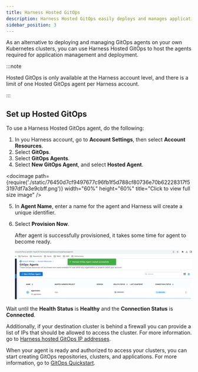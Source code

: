```yaml
---
title: Harness Hosted GitOps
description: Harness Hosted GitOps easily deploys and manages applications on Kubernetes clusters for you. 
sidebar_position: 3
---
```


As an alternative to deploying and managing GitOps agents on your own Kubernetes clusters, you can use Harness Hosted GitOps to host the agents required for application management and deployment.

:::note

Hosted GitOps is only available at the Harness account level, and there is a limit of one Hosted GitOps agent per Harness account.

:::

## Set up Hosted GitOps

To use a Harness Hosted GitOps agent, do the following:

1. In you Harness account, go to **Account Settings**, then select **Account Resources**.
2. Select **GitOps**.   
3. Select **GitOps Agents**.
4. Select **New GitOps Agent**, and select **Hosted Agent**.

  <docimage path={require('./static/76450d7cf9497677c96fb1f5d788cf80736e70b62228317f53197df7a3e9cbff.png')} width="60%" height="60%" title="Click to view full size image" />  

5. In **Agent Name**, enter a name for the agent and Harness will create a unique identifier.
6. Select **Provision Now**.
   
   After agent is successfully provisioned, it takes some time for agent to become ready.
   
   ![img_2.png](./static/img_2.png)  

Wait until the **Health Status** is **Healthy** and the **Connection Status** is **Connected**.  

Additionally, if your destination cluster is behind a firewall you can provide a list of IPs that should be allowed to access the cluster. For more information. go to [Harness hosted GitOps IP addresses](https://developer.harness.io/docs/continuous-delivery/gitops/gitops-ref/gitops-allowlist/).

When your agent is ready and authorized to access your clusters, you can start creating GitOps repositories, clusters, and applications. For more information, go to [GitOps Quickstart](/docs/continuous-delivery/gitops/get-started/harness-cd-git-ops-quickstart.md).
